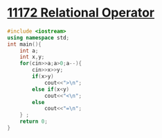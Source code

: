 # [11172	Relational Operator](https://onlinejudge.org/index.php?option=com_onlinejudge&Itemid=8&page=show_problem&problem=2113)
```cpp
#include <iostream>
using namespace std;
int main(){
	int a;
	int x,y;
	for(cin>>a;a>0;a--){
		cin>>x>>y;
		if(x>y)
			cout<<">\n";
		else if(x<y)
			cout<<"<\n";
		else
			cout<<"=\n";
	} ;
	return 0;
}
```
